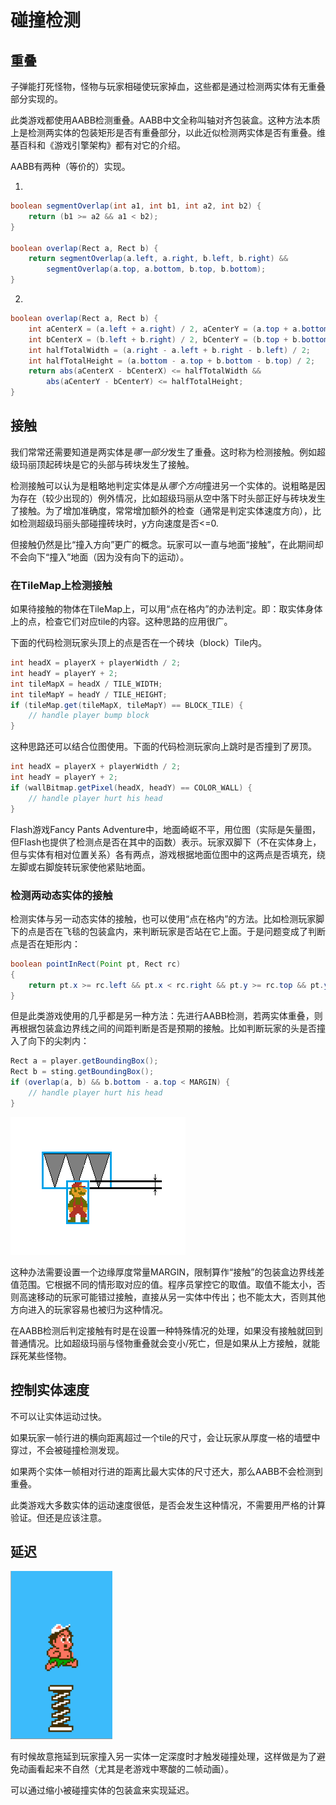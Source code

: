 # 碰撞检测

## 重叠

子弹能打死怪物，怪物与玩家相碰使玩家掉血，这些都是通过检测两实体有无重叠部分实现的。

此类游戏都使用AABB检测重叠。AABB中文全称叫轴对齐包装盒。这种方法本质上是检测两实体的包装矩形是否有重叠部分，以此近似检测两实体是否有重叠。维基百科和《游戏引擎架构》都有对它的介绍。

AABB有两种（等价的）实现。

1.

```java
boolean segmentOverlap(int a1, int b1, int a2, int b2) {
	return (b1 >= a2 && a1 < b2);
}

boolean overlap(Rect a, Rect b) {
	return segmentOverlap(a.left, a.right, b.left, b.right) &&
    	segmentOverlap(a.top, a.bottom, b.top, b.bottom);
}
```

2.

```java
boolean overlap(Rect a, Rect b) {
	int aCenterX = (a.left + a.right) / 2, aCenterY = (a.top + a.bottom) / 2;
    int bCenterX = (b.left + b.right) / 2, bCenterY = (b.top + b.bottom) / 2;
    int halfTotalWidth = (a.right - a.left + b.right - b.left) / 2;
    int halfTotalHeight = (a.bottom - a.top + b.bottom - b.top) / 2;
    return abs(aCenterX - bCenterX) <= halfTotalWidth &&
    	abs(aCenterY - bCenterY) <= halfTotalHeight;
}
```

## 接触

我们常常还需要知道是两实体是*哪一部分*发生了重叠。这时称为检测接触。例如超级玛丽顶起砖块是它的头部与砖块发生了接触。

检测接触可以认为是粗略地判定实体是从*哪个方向*撞进另一个实体的。说粗略是因为存在（较少出现的）例外情况，比如超级玛丽从空中落下时头部正好与砖块发生了接触。为了增加准确度，常常增加额外的检查（通常是判定实体速度方向），比如检测超级玛丽头部碰撞砖块时，y方向速度是否<=0.

但接触仍然是比“撞入方向”更广的概念。玩家可以一直与地面“接触”，在此期间却不会向下“撞入”地面（因为没有向下的运动）。

### 在TileMap上检测接触

如果待接触的物体在TileMap上，可以用“点在格内”的办法判定。即：取实体身体上的点，检查它们对应tile的内容。这种思路的应用很广。

下面的代码检测玩家头顶上的点是否在一个砖块（block）Tile内。

```java
int headX = playerX + playerWidth / 2;
int headY = playerY + 2;
int tileMapX = headX / TILE_WIDTH;
int tileMapY = headY / TILE_HEIGHT;
if (tileMap.get(tileMapX, tileMapY) == BLOCK_TILE) {
	// handle player bump block
}
```

这种思路还可以结合位图使用。下面的代码检测玩家向上跳时是否撞到了房顶。

```java
int headX = playerX + playerWidth / 2;
int headY = playerY + 2;
if (wallBitmap.getPixel(headX, headY) == COLOR_WALL) {
	// handle player hurt his head
}
```

Flash游戏Fancy Pants Adventure中，地面崎岖不平，用位图（实际是矢量图，但Flash也提供了检测点是否在其中的函数）表示。玩家双脚下（不在实体身上，但与实体有相对位置关系）各有两点，游戏根据地面位图中的这两点是否填充，绕左脚或右脚旋转玩家使他紧贴地面。

### 检测两动态实体的接触

检测实体与另一动态实体的接触，也可以使用“点在格内”的方法。比如检测玩家脚下的点是否在飞毯的包装盒内，来判断玩家是否站在它上面。于是问题变成了判断点是否在矩形内：

```java
boolean pointInRect(Point pt, Rect rc)
{
	return pt.x >= rc.left && pt.x < rc.right && pt.y >= rc.top && pt.y < rc.bottom;
}
```

但是此类游戏使用的几乎都是另一种方法：先进行AABB检测，若两实体重叠，则再根据包装盒边界线之间的间距判断是否是预期的接触。比如判断玩家的头是否撞入了向下的尖刺内：

```java
Rect a = player.getBoundingBox();
Rect b = sting.getBoundingBox();
if (overlap(a, b) && b.bottom - a.top < MARGIN) {
	// handle player hurt his head
}
```

![](images/betweenedge.png)

这种办法需要设置一个边缘厚度常量MARGIN，限制算作“接触”的包装盒边界线差值范围。它根据不同的情形取对应的值。程序员掌控它的取值。取值不能太小，否则高速移动的玩家可能错过接触，直接从另一实体中传出；也不能太大，否则其他方向进入的玩家容易也被归为这种情况。

在AABB检测后判定接触有时是在设置一种特殊情况的处理，如果没有接触就回到普通情况。比如超级玛丽与怪物重叠就会变小/死亡，但是如果从上方接触，就能踩死某些怪物。

## 控制实体速度

不可以让实体运动过快。

如果玩家一帧行进的横向距离超过一个tile的尺寸，会让玩家从厚度一格的墙壁中穿过，不会被碰撞检测发现。

如果两个实体一帧相对行进的距离比最大实体的尺寸还大，那么AABB不会检测到重叠。

此类游戏大多数实体的运动速度很低，是否会发生这种情况，不需要用严格的计算验证。但还是应该注意。

## 延迟

![](images/twoframespring.gif)

有时候故意拖延到玩家撞入另一实体一定深度时才触发碰撞处理，这样做是为了避免动画看起来不自然（尤其是老游戏中寒酸的二帧动画）。

可以通过缩小被碰撞实体的包装盒来实现延迟。

